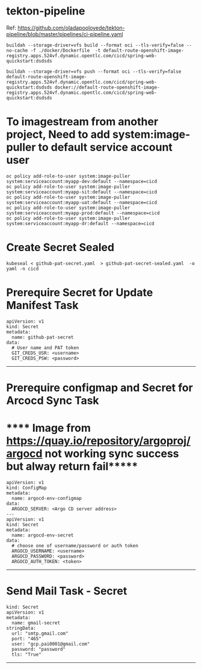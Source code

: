 # tekton-pipeline
Ref: https://github.com/oladapooloyede/tekton-pipeline/blob/master/pipelines/ci-pipeline.yaml

```
buildah --storage-driver=vfs build --format oci --tls-verify=false --no-cache -f ./docker/Dockerfile  -t default-route-openshift-image-registry.apps.524vf.dynamic.opentlc.com/cicd/spring-web-quickstart:dsdsds

buildah --storage-driver=vfs push --format oci --tls-verify=false default-route-openshift-image-registry.apps.524vf.dynamic.opentlc.com/cicd/spring-web-quickstart:dsdsds docker://default-route-openshift-image-registry.apps.524vf.dynamic.opentlc.com/cicd/spring-web-quickstart:dsdsds
```


# To imagestream from another project, Need to add system:image-puller to default service account user

```
oc policy add-role-to-user system:image-puller system:serviceaccount:myapp-dev:default --namespace=cicd
oc policy add-role-to-user system:image-puller system:serviceaccount:myapp-sit:default --namespace=cicd
oc policy add-role-to-user system:image-puller system:serviceaccount:myapp-uat:default --namespace=cicd
oc policy add-role-to-user system:image-puller system:serviceaccount:myapp-prod:default --namespace=cicd
oc policy add-role-to-user system:image-puller system:serviceaccount:myapp-dr:default --namespace=cicd

```

# Create Secret Sealed

```
kubeseal < github-pat-secret.yaml  > github-pat-secret-sealed.yaml  -o yaml -n cicd
```


# Prerequire Secret for Update Manifest Task

```
apiVersion: v1
kind: Secret
metadata:
  name: github-pat-secret
data:
  # User name and PAT token
  GIT_CREDS_USR: <username>
  GIT_CREDS_PSW: <password>
```

----
# Prerequire configmap and Secret for Arcocd Sync Task
# **** Image from https://quay.io/repository/argoproj/argocd not working sync success but alway return fail*****

```
apiVersion: v1
kind: ConfigMap
metadata:
  name: argocd-env-configmap
data:
  ARGOCD_SERVER: <Argo CD server address>
---
apiVersion: v1
kind: Secret
metadata:
  name: argocd-env-secret
data:
  # choose one of username/password or auth token
  ARGOCD_USERNAME: <username>
  ARGOCD_PASSWORD: <password>
  ARGOCD_AUTH_TOKEN: <token>
```
----


# Send Mail Task - Secret

```
kind: Secret
apiVersion: v1
metadata:
  name: gmail-secret
stringData:
  url: "smtp.gmail.com"
  port: "465"
  user: "gcp.pai0001@gmail.com"
  password: "password"
  tls: "True"
```
----

